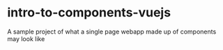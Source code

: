 # intro-to-components-vuejs
A sample project of what a single page webapp made up of components may look like
